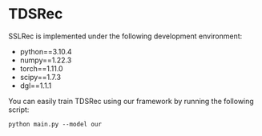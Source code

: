 # TDSRec
SSLRec is implemented under the following development environment:

+ python==3.10.4
+ numpy==1.22.3
+ torch==1.11.0
+ scipy==1.7.3
+ dgl==1.1.1

You can easily train TDSRec using our framework by running the following script:
```
python main.py --model our
